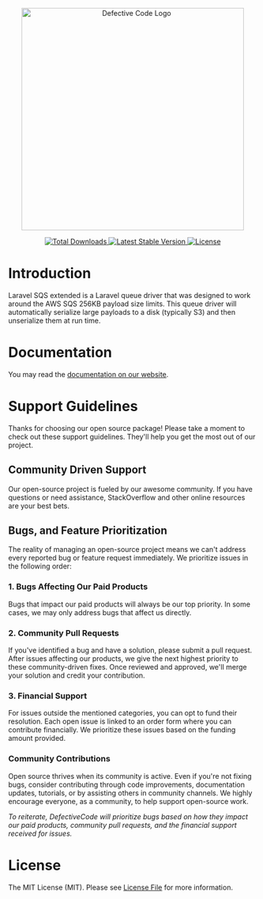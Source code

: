 <p align="center">
    <picture>
      <source media="(prefers-color-scheme: dark)" srcset="https://defectivecode.com/logos/logo-animated-dark.png">
      <img width="450" alt="Defective Code Logo" src="https://defectivecode.com/logos/logo-animated-light.png">
    </picture>
</p>

<p align="center">
    <a href="https://packagist.org/packages/defectivecode/laravel-sqs-extended">
        <img src="https://poser.pugx.org/defectivecode/laravel-sqs-extended/d/total.svg" alt="Total Downloads">
    </a>
    <a href="https://packagist.org/packages/defectivecode/laravel-sqs-extended">
        <img src="https://poser.pugx.org/defectivecode/laravel-sqs-extended/v/stable.svg" alt="Latest Stable Version">
    </a>
    <a href="https://packagist.org/packages/defectivecode/laravel-sqs-extended">
        <img src="https://poser.pugx.org/defectivecode/laravel-sqs-extended/license.svg" alt="License">
    </a>
</p>

# Introduction

Laravel SQS extended is a Laravel queue driver that was designed to work around the AWS SQS 256KB payload size limits. This queue driver will automatically serialize large payloads to a disk (typically S3) and then unserialize them at run time.

# Documentation

You may read the [documentation on our website](https://www.defectivecode.com/packages/laravel-sqs-extended).

# Support Guidelines

Thanks for choosing our open source package! Please take a moment to check out these support guidelines. They'll help
you get the most out of our project.

## Community Driven Support

Our open-source project is fueled by our awesome community. If you have questions or need assistance, StackOverflow and
other online resources are your best bets.

## Bugs, and Feature Prioritization

The reality of managing an open-source project means we can't address every reported bug or feature request immediately.
We prioritize issues in the following order:

### 1. Bugs Affecting Our Paid Products

Bugs that impact our paid products will always be our top priority. In some cases, we may only address bugs that affect
us directly.

### 2. Community Pull Requests

If you've identified a bug and have a solution, please submit a pull request. After issues affecting our products, we
give the next highest priority to these community-driven fixes. Once reviewed and approved, we'll merge your solution
and credit your contribution.

### 3. Financial Support

For issues outside the mentioned categories, you can opt to fund their resolution. Each open issue is linked to an order
form where you can contribute financially. We prioritize these issues based on the funding amount provided.

### Community Contributions

Open source thrives when its community is active. Even if you're not fixing bugs, consider contributing through code
improvements, documentation updates, tutorials, or by assisting others in community channels. We highly encourage
everyone, as a community, to help support open-source work.

_To reiterate, DefectiveCode will prioritize bugs based on how they impact our paid products, community pull requests,
and the financial support received for issues._

# License

The MIT License (MIT). Please see [License File](LICENSE.md) for more information.
